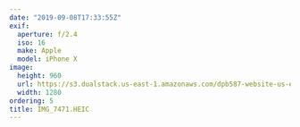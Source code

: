 ```yaml
---
date: "2019-09-08T17:33:55Z"
exif:
  aperture: f/2.4
  iso: 16
  make: Apple
  model: iPhone X
image:
  height: 960
  url: https://s3.dualstack.us-east-1.amazonaws.com/dpb587-website-us-east-1/asset/gallery/2019-europe-trip/d772cb15-717e-9ab8-c52c-3d4566677e4f~1280.jpg
  width: 1280
ordering: 5
title: IMG_7471.HEIC
---
```

